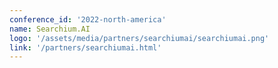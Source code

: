 ```yaml
---
conference_id: '2022-north-america'
name: Searchium.AI
logo: '/assets/media/partners/searchiumai/searchiumai.png'
link: '/partners/searchiumai.html'
---
```

